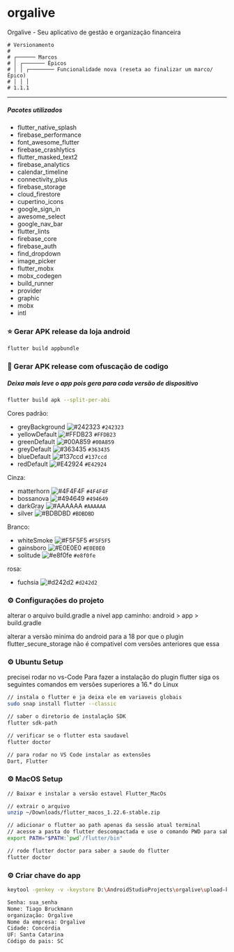 # orgalive

Orgalive - Seu aplicativo de gestão e organização financeira

```
# Versionamento
#
# ┌────── Marcos
# │ ┌─────── Épicos
# │ │ ┌──────── Funcionalidade nova (reseta ao finalizar um marco/Épico)
# │ │ │
# 1.1.1
```

---

##### Pacotes utilizados

<ul>
    <li>flutter_native_splash</li>
    <li>firebase_performance</li>
    <li>font_awesome_flutter</li>
    <li>firebase_crashlytics</li>
    <li>flutter_masked_text2</li>
    <li>firebase_analytics</li>
    <li>calendar_timeline</li>
    <li>connectivity_plus</li>
    <li>firebase_storage</li>
    <li>cloud_firestore</li>
    <li>cupertino_icons</li>
    <li>google_sign_in</li>
    <li>awesome_select</li>
    <li>google_nav_bar</li>
    <li>flutter_lints</li>
    <li>firebase_core</li>
    <li>firebase_auth</li>
    <li>find_dropdown</li>
    <li>image_picker</li>
    <li>flutter_mobx</li>
    <li>mobx_codegen</li>
    <li>build_runner</li>
    <li>provider</li>
    <li>graphic</li>
    <li>mobx</li>
    <li>intl</li>
</ul>

### :star: Gerar APK release da loja android

```sh
flutter build appbundle
```

### :star2: Gerar APK release com ofuscação de codigo
##### Deixa mais leve o app pois gera para cada versão de dispositivo

```sh
flutter build apk --split-per-abi
```

Cores padrão:

- greyBackground ![#242323](https://via.placeholder.com/15/242323/000000?text=+) `#242323`
- yellowDefault ![#FFDB23](https://via.placeholder.com/15/FFDB23/000000?text=+) `#FFDB23`
- greenDefault ![#00A859](https://via.placeholder.com/15/00A859/000000?text=+) `#00A859`
- greyDefault ![#363435](https://via.placeholder.com/15/363435/000000?text=+) `#363435`
- blueDefault ![#137ccd](https://via.placeholder.com/15/137ccd/000000?text=+) `#137ccd`
- redDefault ![#E42924](https://via.placeholder.com/15/E42924/000000?text=+) `#E42924`

Cinza:

- matterhorn ![#4F4F4F](https://via.placeholder.com/15/4F4F4F/000000?text=+) `#4F4F4F`
- bossanova ![#494649](https://via.placeholder.com/15/494649/000000?text=+) `#494649`
- darkGray ![#AAAAAA](https://via.placeholder.com/15/AAAAAA/000000?text=+) `#AAAAAA`
- silver ![#BDBDBD](https://via.placeholder.com/15/BDBDBD/000000?text=+) `#BDBDBD`

Branco:

- whiteSmoke ![#F5F5F5](https://via.placeholder.com/15/F5F5F5/000000?text=+) `#F5F5F5`
- gainsboro ![#E0E0E0](https://via.placeholder.com/15/E0E0E0/000000?text=+) `#E0E0E0`
- solitude ![#e8f0fe](https://via.placeholder.com/15/e8f0fe/000000?text=+) `#e8f0fe`

rosa:

- fuchsia ![#d242d2](https://via.placeholder.com/15/d242d2/000000?text=+) `#d242d2`


### :gear: Configurações do projeto
alterar o arquivo build.gradle a nivel app
caminho: android > app > build.gradle

alterar a versão minima do android para a 18 por que o plugin flutter_secure_storage não é compativel com versões anteriores que essa

### :gear: Ubuntu Setup

precisei rodar no vs-Code
Para fazer a instalação do plugin flutter siga os seguintes comandos em versões superiores a 16.* do Linux

```sh
// instala o flutter e ja deixa ele em variaveis globais
sudo snap install flutter --classic

// saber o diretorio de instalação SDK
flutter sdk-path

// verificar se o flutter esta saudavel
flutter doctor

// para rodar no VS Code instalar as extensões
Dart, Flutter
```

### :gear: MacOS Setup

```sh
// Baixar e instalar a versão estavel Flutter_MacOs

// extrair o arquivo
unzip ~/Downloads/flutter_macos_1.22.6-stable.zip

// adicionar o flutter ao path apenas da sessão atual terminal
// acesse a pasta do flutter descompactada e use o comando PWD para saber o caminho completo da pasta
export PATH="$PATH:`pwd`/flutter/bin"

// rode flutter doctor para saber a saude do flutter
flutter doctor
```

### :gear: Criar chave do app

```sh
keytool -genkey -v -keystore D:\AndroidStudioProjects\orgalive\upload-keystore.jks -storetype JKS -keyalg RSA -keysize 2048 -validity 10000 -alias upload

Senha: sua_senha
Nome: Tiago Bruckmann
organização: Orgalive
Nome da empresa: Orgalive
Cidade: Concórdia
UF: Santa Catarina
Código do pais: SC
```
